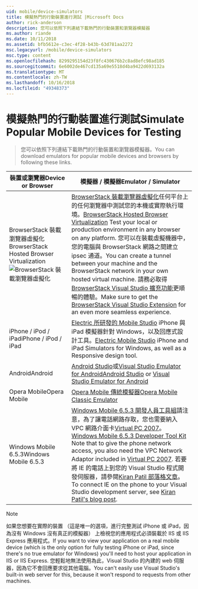 ```yaml
---
uid: mobile/device-simulators
title: 模擬熱門的行動裝置進行測試 |Microsoft Docs
author: rick-anderson
description: 您可以依照下列連結下載熱門的行動裝置和瀏覽器模擬器
ms.author: riande
ms.date: 10/11/2018
ms.assetid: bfb5612e-c3ec-4f28-b43b-63d781aa2272
msc.legacyurl: /mobile/device-simulators
msc.type: content
ms.openlocfilehash: 8299295154d23f8fc430676b2c8ad8efc98ad185
ms.sourcegitcommit: 6e6002de467cd135a69e5518d4ba9422d693132a
ms.translationtype: MT
ms.contentlocale: zh-TW
ms.lasthandoff: 10/16/2018
ms.locfileid: "49348373"
---
```

# <a name="simulate-popular-mobile-devices-for-testing"></a><span data-ttu-id="166eb-103">模擬熱門的行動裝置進行測試</span><span class="sxs-lookup"><span data-stu-id="166eb-103">Simulate Popular Mobile Devices for Testing</span></span>

> <span data-ttu-id="166eb-104">您可以依照下列連結下載熱門的行動裝置和瀏覽器模擬器。</span><span class="sxs-lookup"><span data-stu-id="166eb-104">You can download emulators for popular mobile devices and browsers by following these links.</span></span>

| <span data-ttu-id="166eb-105">裝置或瀏覽器</span><span class="sxs-lookup"><span data-stu-id="166eb-105">Device or Browser</span></span> | <span data-ttu-id="166eb-106">模擬器 / 模擬器</span><span class="sxs-lookup"><span data-stu-id="166eb-106">Emulator / Simulator</span></span> |
| --- | --- |
| <span data-ttu-id="166eb-107">BrowserStack 裝載瀏覽器虛擬化</span><span class="sxs-lookup"><span data-stu-id="166eb-107">BrowserStack Hosted Browser Virtualization</span></span> ![BrowserStack 裝載瀏覽器虛擬化](device-simulators/_static/image1.png) | <span data-ttu-id="166eb-109">[BrowserStack 裝載瀏覽器虛擬化](http://browserstack.com)任何平台上的任何瀏覽器中測試您的本機或實際執行環境。</span><span class="sxs-lookup"><span data-stu-id="166eb-109">[BrowserStack Hosted Browser Virtualization](http://browserstack.com) Test your local or production environment in any browser on any platform.</span></span> <span data-ttu-id="166eb-110">您可以在裝載虛擬機器中，您的電腦與 BrowserStack 網路之間建立 ipsec 通道。</span><span class="sxs-lookup"><span data-stu-id="166eb-110">You can create a tunnel between your machine and the BrowserStack network in your own hosted virtual machine.</span></span> <span data-ttu-id="166eb-111">請務必取得[BrowserStack Visual Studio 擴充功能](https://marketplace.visualstudio.com/items?itemName=browserstackcom.BrowserStack)更順暢的體驗。</span><span class="sxs-lookup"><span data-stu-id="166eb-111">Make sure to get the [BrowserStack Visual Studio Extension](https://marketplace.visualstudio.com/items?itemName=browserstackcom.BrowserStack) for an even more seamless experience.</span></span> |
| <span data-ttu-id="166eb-112">iPhone / iPod / iPad</span><span class="sxs-lookup"><span data-stu-id="166eb-112">iPhone / iPod / iPad</span></span> | <span data-ttu-id="166eb-113">[Electric 所研發的 Mobile Studio](http://www.electricplum.com/studio.aspx) iPhone 與 iPad 模擬器針對 Windows，以及回應式設計工具。</span><span class="sxs-lookup"><span data-stu-id="166eb-113">[Electric Mobile Studio](http://www.electricplum.com/studio.aspx) iPhone and iPad Simulators for Windows, as well as a Responsive design tool.</span></span> |
| <span data-ttu-id="166eb-114">Android</span><span class="sxs-lookup"><span data-stu-id="166eb-114">Android</span></span> | <span data-ttu-id="166eb-115">[Android Studio](https://developer.android.com/studio/)或[Visual Studio Emulator for Android](https://visualstudio.microsoft.com/vs/msft-android-emulator/)</span><span class="sxs-lookup"><span data-stu-id="166eb-115">[Android Studio](https://developer.android.com/studio/) or [Visual Studio Emulator for Android](https://visualstudio.microsoft.com/vs/msft-android-emulator/)</span></span> |
| <span data-ttu-id="166eb-116">Opera Mobile</span><span class="sxs-lookup"><span data-stu-id="166eb-116">Opera Mobile</span></span> | [<span data-ttu-id="166eb-117">Opera Mobile 傳統模擬器</span><span class="sxs-lookup"><span data-stu-id="166eb-117">Opera Mobile Classic Emulator</span></span>](https://www.opera.com/developer/mobile-emulator) |
| <span data-ttu-id="166eb-118">Windows Mobile 6.5.3</span><span class="sxs-lookup"><span data-stu-id="166eb-118">Windows Mobile 6.5.3</span></span> | <span data-ttu-id="166eb-119">[Windows Mobile 6.5.3 開發人員工具組](https://www.microsoft.com/downloads/en/details.aspx?FamilyID=c0213f68-2e01-4e5c-a8b2-35e081dcf1ca&amp;displaylang=en)請注意，為了讓電話網路存取，您也需要納入 VPC 網路介面卡[Virtual PC 2007](https://www.microsoft.com/downloads/en/details.aspx?FamilyID=04d26402-3199-48a3-afa2-2dc0b40a73b6&amp;DisplayLang=en)。</span><span class="sxs-lookup"><span data-stu-id="166eb-119">[Windows Mobile 6.5.3 Developer Tool Kit](https://www.microsoft.com/downloads/en/details.aspx?FamilyID=c0213f68-2e01-4e5c-a8b2-35e081dcf1ca&amp;displaylang=en) Note that to give the phone network access, you also need the VPC Network Adaptor included in [Virtual PC 2007](https://www.microsoft.com/downloads/en/details.aspx?FamilyID=04d26402-3199-48a3-afa2-2dc0b40a73b6&amp;DisplayLang=en).</span></span> <span data-ttu-id="166eb-120">若要將 IE 的電話上到您的 Visual Studio 程式開發伺服器，請參閱[Kiran Patil 部落格文章](http://kiranpatils.wordpress.com/2009/11/19/access-internetlocal-website-from-your-windows-mobile-device-emulators/)。</span><span class="sxs-lookup"><span data-stu-id="166eb-120">To connect IE on the phone to your Visual Studio development server, see [Kiran Patil's blog post](http://kiranpatils.wordpress.com/2009/11/19/access-internetlocal-website-from-your-windows-mobile-device-emulators/).</span></span> |

> [!NOTE]
> <span data-ttu-id="166eb-121">如果您想要在實際的裝置 （這是唯一的選項，進行完整測試 iPhone 或 iPad，因為沒有 Windows 沒有真正的模擬器） 上檢視您的應用程式必須裝載於 IIS 或 IIS Express 應用程式。</span><span class="sxs-lookup"><span data-stu-id="166eb-121">If you want to view your application on a real mobile device (which is the only option for fully testing iPhone or iPad, since there's no true emulator for Windows) you'll need to host your application in IIS or IIS Express.</span></span> <span data-ttu-id="166eb-122">您輕鬆地無法使用為此，Visual Studio 的內建的 web 伺服器，因為它不會回應要求從其他電腦。</span><span class="sxs-lookup"><span data-stu-id="166eb-122">You can't easily use Visual Studio's built-in web server for this, because it won't respond to requests from other machines.</span></span>